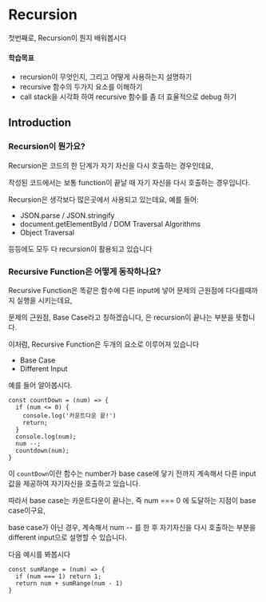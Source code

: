 # Recursion

첫번째로, Recursion이 뭔지 배워봅시다

#### 학습목표

- recursion이 무엇인지, 그리고 어떻게 사용하는지 설명하기
- recursive 함수의 두가지 요소를 이해하기
- call stack을 시각화 하여 recursive 함수를 좀 더 효율적으로 debug 하기

## Introduction

### Recursion이 뭔가요?

Recursion은 코드의 한 단계가 자기 자신을 다시 호출하는 경우인데요,

작성된 코드에서는 보통 function이 끝날 때 자기 자신을 다시 호출하는 경우입니다.

Recursion은 생각보다 많은곳에서 사용되고 있는데요, 예를 들어:

- JSON.parse / JSON.stringify
- document.getElementById / DOM Traversal Algorithms
- Object Traversal

등등에도 모두 다 recursion이 활용되고 있습니다

### Recursive Function은 어떻게 동작하나요?

Recursive Function은 똑같은 함수에 다른 input에 넣어 문제의 근원점에 다다를때까지 실행을 시키는데요,

문제의 근원점, Base Case라고 칭하겠습니다, 은 recursion이 끝나는 부분을 뜻합니다.

이처럼, Recursive Function은 두개의 요소로 이루어져 있습니다

- Base Case
- Different Input

예를 들어 알아봅시다.

```
const countDown = (num) => {
  if (num <= 0) {
    console.log('카운트다운 끝!')
    return;
  }
  console.log(num);
  num --;
  countdown(num);
}

```
이 `countDown`이란 함수는 number가 base case에 닿기 전까지 계속해서 다른 input값을 제공하여 자기자신을 호출하고 있습니다.

따라서 base case는 카운트다운이 끝나는, 즉 num === 0 에 도달하는 지점이 base case이구요, 

base case가 아닌 경우, 계속해서 num -- 를 한 후 자기자신을 다시 호출하는 부분을 different input으로 설명할 수 있습니다.


다음 예시를 봐봅시다
```
const sumRange = (num) => {
  if (num === 1) return 1;
  return num + sumRange(num - 1)
}
```
